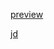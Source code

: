 [preview](mission_preview.md)

[jd](http://htmlpreview.github.io/?https://github.com/Aaron-Bird/Front-end-homework/blob/master/jd-rewrite/app/index.html)

